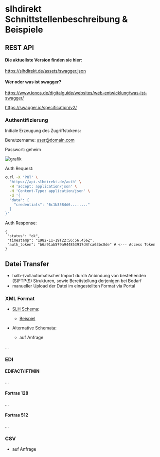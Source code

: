 slhdirekt Schnittstellenbeschreibung & Beispiele
=============================


## REST API

#### Die aktuellste Version finden sie hier:

https://slhdirekt.de/assets/swagger.json


#### Wer oder was ist swagger?

https://www.ionos.de/digitalguide/websites/web-entwicklung/was-ist-swagger/

https://swagger.io/specification/v2/




### Authentifizierung

Initiale Erzeugung des Zugriffstokens:

Benutzername: user@domain.com

Passwort: geheim

![grafik](https://user-images.githubusercontent.com/64684760/138544882-d7ac31f2-9308-41de-8cb1-60eb4ac07ae8.png)

Auth Request:
```bash 
curl -X 'PUT' \
  'https://api.slhdirekt.de/auth' \
  -H 'accept: application/json' \
  -H 'Content-Type: application/json' \
  -d '{
  "data": {
    "credentials": "6c1b3584d6........"
  }
}'
```
Auth Response:
``` 
{
 "status": "ok",
 "timestamp": "1982-11-19T22:56:56.456Z",
 "auth_token": "b6a91ab579a944853917d4fca63bc8de" # <--- Access Token
}
```


## Datei Transfer

- halb-/vollautomatischer Import durch Anbindung von bestehenden (S)FTP(S) Strukturen, sowie Bereitstellung derjenigen bei Bedarf
- manueller Upload der Datei im eingestellten Format via Portal

### XML Format

- [SLH Schema](Transportauftrag_slhdirekt.xsd):
   - [Beispiel](example.xml)


- Alternative Schemata:
  - auf Anfrage

...

### EDI

#### EDIFACT/IFTMIN

...

#### Fortras 128

...

#### Fortras 512
...

### CSV
- auf Anfrage
